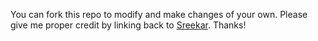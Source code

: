
You can fork this repo to modify and make changes of your own. Please give me proper credit by linking back to [Sreekar](https://github.com/dvsreedy/Portfolio). Thanks!
